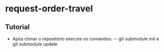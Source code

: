 # request-order-travel

## Tutorial

- Após clonar o repositório execute os comandos:
  -- git submodule init e git submodule update
